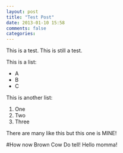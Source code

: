 ```yaml
---
layout: post
title: "Test Post"
date: 2013-01-10 15:58
comments: false
categories: 
---
```

This is a test. This is still a test.

This is a list:

* A
* B
* C

This is another list:

1. One
2. Two
3. Three

There are many like this but this one is MINE!

#How now Brown Cow
Do tell!
Hello momma!
